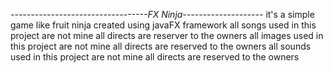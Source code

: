 *----------------------------------FX Ninja--------------------*
it's a simple game like fruit ninja created using javaFX framework
all songs used in this project are not mine all directs are reserver to the owners
all images used in this project are not mine all directs are reserved to the owners
all sounds used in this project are not mine all directs are reserved to the owners
